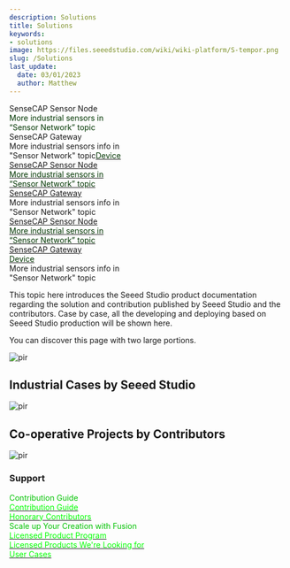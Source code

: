 ```yaml
---
description: Solutions
title: Solutions
keywords:
- solutions
image: https://files.seeedstudio.com/wiki/wiki-platform/S-tempor.png
slug: /Solutions
last_update:
  date: 03/01/2023
  author: Matthew
---
```


<div class="container2">
  <div href= "#" class="button2">
      <div class="start_card_wrapper">
          <span class="label2">SenseCAP Sensor Node<br /><font color={'1B3654'} size={"5"}>More industrial sensors in</font><br /><font color={'1B3654'} size={"4"}>“Sensor Network” topic</font><br /> SenseCAP Gateway<br /></span>
      </div>
  </div>
  <a class="button2">
      <div class="start_card_wrapper">
        <span class="label2">More industrial sensors info in <br/> "Sensor Network" topic<a href="#"><font color={'1B3654'} size={"3"}>Device </font></a></span>
      </div>
  </a>
</div>

<div class="container2">
  <a href= "#" class="button2">
      <div class="start_card_wrapper">
          <span class="label2">SenseCAP Sensor Node<br /><font color={'1B3654'} size={"5"}>More industrial sensors in</font><br /><font color={'1B3654'} size={"4"}>“Sensor Network” topic</font><br /> SenseCAP Gateway<br /></span>
      </div>
  </a>
  <div class="button2">
      <div class="start_card_wrapper">
        <span class="label2">More industrial sensors info in <br/> "Sensor Network" topic</span>
      </div>
  </div>
</div>

<div class="container2">
  <a href= "#" class="button2">
      <div class="start_card_wrapper">
          <span class="label2">SenseCAP Sensor Node<br /><font color={'1B3654'} size={"5"}>More industrial sensors in</font><br /><font color={'1B3654'} size={"4"}>“Sensor Network” topic</font><br /> SenseCAP Gateway<br /><a href="#"><font color={'1B3654'} size={"3"}>Device </font></a></span>
      </div>
  </a>
  <div class="button2">
      <div class="start_card_wrapper">
        <span class="label2">More industrial sensors info in <br/> "Sensor Network" topic</span>
      </div>
  </div>
</div>

This topic here introduces the Seeed Studio product documentation regarding the solution and contribution published by Seeed Studio and the contributors. Case by case, all the developing and deploying based on Seeed Studio production will be shown here.

You can discover this page with two large portions.

<p style={{textAlign: 'center'}}><img src="https://files.seeedstudio.com/wiki/wiki-platform/solution/solution.png" alt="pir" width={1000} height="auto" /></p>

## Industrial Cases by Seeed Studio

<p style={{textAlign: 'center'}}><img src="https://files.seeedstudio.com/wiki/wiki-platform/solution/solution-wait.png" alt="pir" width={1000} height="auto" /></p>

## Co-operative Projects by Contributors

<p style={{textAlign: 'center'}}><img src="https://files.seeedstudio.com/wiki/wiki-platform/solution/solution-contributor.png" alt="pir" width={1000} height="auto" /></p>

### Support

<div class="independent_container">
    <a class="independent_item" style={{textAlign: 'left'}}>
            <div class="independent_title" style={{textAlign: 'center'}}><font color={'8DC215'} size={"5"}> Contribution Guide </font></div>
            <a href="/Contribution-Guide" target="_blank"><span><font color={'FFFFFF'} size={"3"}> Contribution Guide </font></span></a>
            <br/>
            <a href="/Honorary-Contributors" target="_blank"><span><font color={'FFFFFF'} size={""}> Honorary Contributors </font></span></a>
            <br/>
    </a>
    <a class="independent_item" style={{textAlign: 'left'}}>
            <div class="independent_title" style={{textAlign: 'center'}}><font color={'8DC215'} size={"5"}> Scale up Your Creation with Fusion</font></div>
            <a href="/Scale-up-Your-Creation-with-Fusion#licensed-product-program" target="_blank"><span><font color={'FFFFFF'} size={"3"}> Licensed Product Program </font></span></a>
            <br/>
            <a href="/Scale-up-Your-Creation-with-Fusion#licensed-products-were-looking-for" target="_blank"><span><font color={'FFFFFF'} size={"3"}> Licensed Products We're Looking for</font></span></a>
            <br/>
            <a href="/Scale-up-Your-Creation-with-Fusion#user-cases" target="_blank"><span><font color={'FFFFFF'} size={"3"}> User Cases </font></span></a>
            <br/>
    </a>
</div>

